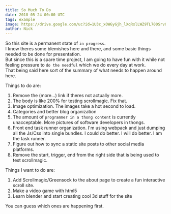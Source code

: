 ```yaml
---
title: So Much To Do
date: 2018-05-24 00:00 UTC
tags: example
image: https://drive.google.com/uc?id=1U3c_xOWGyGjh_lXqRxlLWZ9TL700SrvQ
author: Nick
---
```


So this site is a permanent state of `in progress`.   
I know theres some blemishes here and there, and some basic things needed to be done for presentation.  
 But since this is a spare time project, I am going to have fun with it while not feeling pressure to `do the needful` which we do every day at work.   
 That being said here sort of the summary of what needs to happen around here.  

Things to do are:  
1. Remove the (more...) link if theres not actually more.  
2. The body is like 200% for testing scrollmagic.  Fix that.   
3. Image optimization. The images take a hot second to load.  
4. Categories and better blog organization  
5. The amount of `programmer in a thong content` is currently unacceptable. More pictures of software developers in thongs.  
6. Front end task runner organization. I'm using webpack and just dumping all the Js/Css into single bundles.  I could do better. I will do better. I am the task runner.  
7. Figure out how to sync a static site posts to other social media platforms.  
8. Remove the start, trigger, end from the right side that is being used to test scrollmagic.  

Things I want to do are:  
1. Add Scrollmagic/Greensock to the about page to create a fun interactive scroll site.  
2. Make a video game with html5  
3. Learn blender and start creating cool 3d stuff for the site  


You can guess which ones are happening first.
